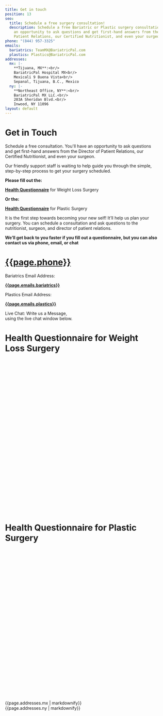 ```yaml
---
title: Get in touch
position: 13
seo:
  title: Schedule a free surgery consultation!
  description: Schedule a free Bariatric or Plastic surgery consultation. You'll have
    an opportunity to ask questions and get first-hand answers from the Director of
    Patient Relations, our Certified Nutritionist, and even your surgeon.
phone: "(844) 957-3325"
emails:
  bariatrics: TeamMX@BariatricPal.com
  plastics: Plastics@BariatricPal.com
addresses:
  mx: |-
    **Tijuana, MX**:<br/>
    BariatricPal Hospital MX<br/>
    Mexicali 9 Buena Vista<br/>
    Sepanal, Tijuana, B.C., Mexico
  ny: |-
    **Northeast Office, NY**:<br/>
    BariatricPal MX LLC.<br/>
    203A Sheridan Blvd.<br/>
    Inwood, NY 11096
layout: default
---
```


<div class='wrap'>
  <div class='section u-py6 u-bt1'>
    <div class='section-row'>
      <div class='section-chunk u-size1of2 u-px4 u-sm-size10of12 u-xs-sizeFull u-xs-p2'>
        <h1 class='u-mt0'>
          <strong>Get in Touch</strong>
        </h1>
        <p class='t3'>
          Schedule a free consultation. You'll have an opportunity to ask questions and get first-hand answers from the Director of Patient Relations, our Certified Nutritionist, and even your surgeon.
        </p>
        <span class='icon icon--heart u-mt4'></span>
        <p>
          Our friendly support staff is waiting to help guide you through the simple, step-by-step process to get your surgery scheduled.
        </p>
      </div>
      <div class='section-chunk u-size1of2 u-px4 u-py2 u-sm-sizeFull u-xs-p2'>
        <p class='t4 u-textRed'>
          <strong>Please fill out the:</strong>
        </p>
        <div class='box box--green'>
          <a class='u-textWhite' href="https://bariatricpal.typeform.com/to/IKm6G5" target='_blank'><strong>Health Questionnaire</strong></a> for Weight Loss Surgery
        </div>
        <p class='t4 u-textRed'>
          <strong>Or the:</strong>
        </p>
        <div class='box box--green'>
          <a class='u-textWhite' href="https://bariatricpal.typeform.com/to/FIdZ6c" target='_blank'><strong>Health Questionnaire</strong></a> for Plastic Surgery
        </div>
        <p class='u-mt4'>
          It is the first step towards becoming your new self! It’ll help us plan your surgery. You can schedule a consultation and ask questions to the nutritionist, surgeon, and director of patient relations.
        </p>
        <p>
          <strong>We’ll get back to you faster if you fill out a questionnaire, but you can also contact us via phone, email, or chat</strong>
        </p>
      </div>
    </div>
  </div>
</div>

<div class='section'>
  <div class='section-hero section-hero--contact'>
    <div class='section-heroWrap u-px4'>
      <div class='box box--green u-p2 u-mb1 u-size1of2 u-sm-sizeFull'>
        <div class='box-icon'>
          <span class='icon icon--phone u-left'></span>
        </div>
        <div class='box-content'>
          <h1 class='u-m0 u-sm-pt1'>
            <a class='u-textWhite' href='tel:{{page.phone | replace: "(", "" | replace: ") ", "" | replace: "-", ""}}'><strong>{{page.phone}}</strong></a>
          </h1>
        </div>
      </div>
      <div class='box box--green u-p2 u-mb1 u-size1of2 u-sm-sizeFull'>
        <div class='box-icon'>
          <span class='icon icon--envelope u-left'></span>
        </div>
        <div class='box-content'>
          <p class='u-m0'>Bariatrics Email Address:</p>
          <a class='u-textWhite' href="mailto:{{page.emails.bariatrics}}" target="_blank">
            <strong>{{page.emails.bariatrics}}</strong>
          </a>
        </div>
      </div>
      <div class='box box--green u-p2 u-mb1 u-size1of2 u-sm-sizeFull'>
        <div class='box-icon'>
          <span class='icon icon--envelope u-left'></span>
        </div>
        <div class='box-content'>
          <p class='u-m0'>Plastics Email Address:</p>
          <a class='u-textWhite' href="mailto:{{page.emails.plastics}}" target="_blank">
            <strong>{{page.emails.plastics}}</strong>
          </a>
        </div>
      </div>
      <div class='box box--green u-p2 u-size1of2 u-sm-sizeFull'>
        <div class='box-icon'>
          <span class='icon icon--chat'></span>
        </div>
        <div class='box-content'>
          <p class='u-m0'>
            Live Chat: Write us a Message,<br/>
            using the live chat window below.
          </p>
        </div>
      </div>
    </div>
  </div>
</div>

<div class='wrap'>

  <div class='section u-py6'>
    <div class='section-row'>
      <div class='section-chunk u-px4 u-clear'>
        <h1 class='u-mb4'><strong class='u-block'>Health Questionnaire</strong> for Weight Loss Surgery</h1>
        <div class="typeform-widget" data-url="https://bariatricpal.typeform.com/to/IKm6G5" style="width: 100%; height: 500px;" > </div> <script> (function() { var qs,js,q,s,d=document, gi=d.getElementById, ce=d.createElement, gt=d.getElementsByTagName, id="typef_orm", b="https://embed.typeform.com/"; if(!gi.call(d,id)) { js=ce.call(d,"script"); js.id=id; js.src=b+"embed.js"; q=gt.call(d,"script")[0]; q.parentNode.insertBefore(js,q) } })() </script>
      </div>
    </div>
  </div>

  <div class='section u-py6 u-bt0'>
    <div class='section-row'>
      <div class='section-chunk u-px4 u-clear'>
        <h1 class='u-mt0 u-mb4'><strong class='u-block'>Health Questionnaire</strong> for Plastic Surgery</h1>
        <div class="typeform-widget" data-url="https://bariatricpal.typeform.com/to/FIdZ6c" style="width: 100%; height: 500px;" > </div> <script> (function() { var qs,js,q,s,d=document, gi=d.getElementById, ce=d.createElement, gt=d.getElementsByTagName, id="typef_orm", b="https://embed.typeform.com/"; if(!gi.call(d,id)) { js=ce.call(d,"script"); js.id=id; js.src=b+"embed.js"; q=gt.call(d,"script")[0]; q.parentNode.insertBefore(js,q) } })() </script>
      </div>
    </div>
  </div>

  <div class='section u-py6 u-bt1'>
    <div class='section-row'>
      <div class='section-chunk u-size1of2 u-px4 u-sm-sizeFull u-sm-px2'>
        <div class='box'>
          <div class='box-icon'>
            <span class='icon icon--envelopeGray'></span>
          </div>
          <div class='box-content'>
            {{page.addresses.mx | markdownify}}
          </div>
        </div>
      </div>
      <div class='section-chunk u-size1of2 u-px4 u-sm-sizeFull u-sm-px2 u-sm-mt1'>
        <div class='box'>
          <div class='box-icon'>
            <span class='icon icon--envelopeGray'></span>
          </div>
          <div class='box-content'>
            {{page.addresses.ny | markdownify}}
          </div>
        </div>
      </div>
    </div>
  </div>
</div>
